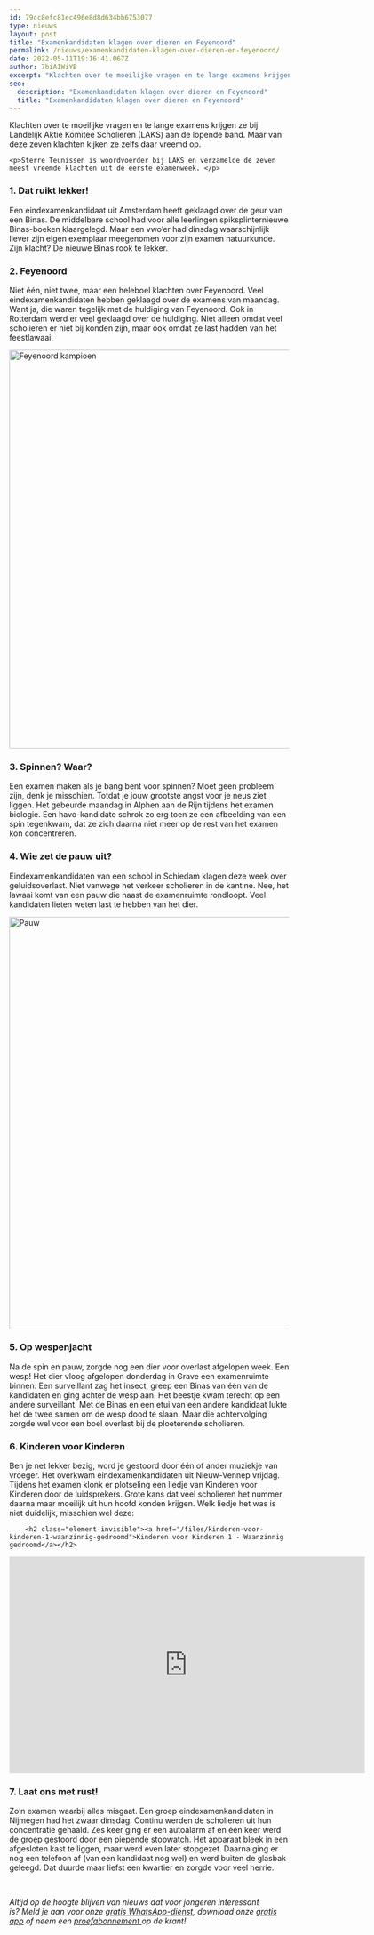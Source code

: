 ```yaml
---
id: 79cc8efc81ec496e8d8d634bb6753077
type: nieuws
layout: post
title: "Examenkandidaten klagen over dieren en Feyenoord"
permalink: /nieuws/examenkandidaten-klagen-over-dieren-en-feyenoord/
date: 2022-05-11T19:16:41.067Z
author: 7biA1WiYB
excerpt: "Klachten over te moeilijke vragen en te lange examens krijgen ze bij Landelijk Aktie Komitee Scholieren (LAKS) aan de lopende band. Maar van deze zeven klachten kijken ze zelfs daar vreemd op.  "
seo:
  description: "Examenkandidaten klagen over dieren en Feyenoord"
  title: "Examenkandidaten klagen over dieren en Feyenoord"
---
```

Klachten over te moeilijke vragen en te lange examens krijgen ze bij Landelijk Aktie Komitee Scholieren (LAKS) aan de lopende band. Maar van deze zeven klachten kijken ze zelfs daar vreemd op.  

    <p>Sterre Teunissen is woordvoerder bij LAKS en verzamelde de zeven meest vreemde klachten uit de eerste examenweek. </p>
<h3>1. Dat ruikt lekker!</h3>
<p>Een eindexamenkandidaat uit Amsterdam heeft geklaagd over de geur van een Binas. De middelbare school had voor alle leerlingen spiksplinternieuwe Binas-boeken klaargelegd. Maar een vwo’er had dinsdag waarschijnlijk liever zijn eigen exemplaar meegenomen voor zijn examen natuurkunde. Zijn klacht? De nieuwe Binas rook te lekker.</p>
<h3>2. Feyenoord</h3>
<p>Niet één, niet twee, maar een heleboel klachten over Feyenoord. Veel eindexamenkandidaten hebben geklaagd over de examens van maandag. Want ja, die waren tegelijk met de huldiging van Feyenoord. Ook in Rotterdam werd er veel geklaagd over de huldiging. Niet alleen omdat veel scholieren er niet bij konden zijn, maar ook omdat ze last hadden van het feestlawaai.</p>
<p><div class="media media-element-container media-default"><div id="file-417407" class="file file-image file-image-png">

        
  
  <div class="content">
    <img alt="Feyenoord kampioen" title="Foto: ANP" height="717" width="1135" class="media-element file-default" data-delta="1" src="https://original.sevendays.nl/sites/default/files/feyenoord%20feest.png">  </div>

  
</div>
</div>
<h3>3. Spinnen? Waar?</h3>
<p>Een examen maken als je bang bent voor spinnen? Moet geen probleem zijn, denk je misschien. Totdat je jouw grootste angst voor je neus ziet liggen. Het gebeurde maandag in Alphen aan de Rijn tijdens het examen biologie. Een havo-kandidate schrok zo erg toen ze een afbeelding van een spin tegenkwam, dat ze zich daarna niet meer op de rest van het examen kon concentreren.</p>
<h3>4. Wie zet de pauw uit?</h3>
<p>Eindexamenkandidaten van een school in Schiedam klagen deze week over geluidsoverlast. Niet vanwege het verkeer scholieren in de kantine. Nee, het lawaai komt van een pauw die naast de examenruimte rondloopt. Veel kandidaten lieten weten last te hebben van het dier.</p>
<p><div class="media media-element-container media-default"><div id="file-417410" class="file file-image file-image-png">

        
  
  <div class="content">
    <img alt="Pauw" title="Foto: Pexels" height="742" width="1137" class="media-element file-default" data-delta="1" src="https://original.sevendays.nl/sites/default/files/pauw%20pexels.png">  </div>

  
</div>
</div>
<h3>5. Op wespenjacht</h3>
<p>Na de spin en pauw, zorgde nog een dier voor overlast afgelopen week. Een wesp! Het dier vloog afgelopen donderdag in Grave een examenruimte binnen. Een surveillant zag het insect, greep een Binas van één van de kandidaten en ging achter de wesp aan. Het beestje kwam terecht op een andere surveillant. Met de Binas en een etui van een andere kandidaat lukte het de twee samen om de wesp dood te slaan. Maar die achtervolging zorgde wel voor een boel overlast bij de ploeterende scholieren.</p>
<h3>6. Kinderen voor Kinderen</h3>
<p>Ben je net lekker bezig, word je gestoord door één of ander muziekje van vroeger. Het overkwam eindexamenkandidaten uit Nieuw-Vennep vrijdag. Tijdens het examen klonk er plotseling een liedje van Kinderen voor Kinderen door de luidsprekers. Grote kans dat veel scholieren het nummer daarna maar moeilijk uit hun hoofd konden krijgen. Welk liedje het was is niet duidelijk, misschien wel deze:</p>
<p><div class="media media-element-container media-default"><div id="file-417412" class="file file-video file-video-youtube">

        <h2 class="element-invisible"><a href="/files/kinderen-voor-kinderen-1-waanzinnig-gedroomd">Kinderen voor Kinderen 1 - Waanzinnig gedroomd</a></h2>
    
  
  <div class="content">
    <div class="media-youtube-video file media-element file-default media-youtube-1">
  <iframe class="media-youtube-player" width="640" height="390" title="Kinderen voor Kinderen 1 - Waanzinnig gedroomd" src="https://www.youtube.com/embed/RSO1Dm8EdQw?wmode=opaque&controls=" name="Kinderen voor Kinderen 1 - Waanzinnig gedroomd" frameborder="0" allowfullscreen="">Video van Kinderen voor Kinderen 1 - Waanzinnig gedroomd</iframe>
</div>
  </div>

  
</div>
</div>
<h3>7. Laat ons met rust!</h3>
<p>Zo’n examen waarbij alles misgaat. Een groep eindexamenkandidaten in Nijmegen had het zwaar dinsdag. Continu werden de scholieren uit hun concentratie gehaald. Zes keer ging er een autoalarm af en één keer werd de groep gestoord door een piepende stopwatch. Het apparaat bleek in een afgesloten kast te liggen, maar werd even later stopgezet. Daarna ging er nog een telefoon af (van een kandidaat nog wel) en werd buiten de glasbak geleegd. Dat duurde maar liefst een kwartier en zorgde voor veel herrie.</p>
<p> </p>
<p><em>Altijd op de hoogte blijven van nieuws dat voor jongeren interessant is? Meld je aan voor onze <a href="https://original.sevendays.nl/whatsapp">gratis WhatsApp-dienst</a>, download onze <a href="https://original.sevendays.nl/app">gratis app</a> of neem een <a href="https://abonneren.sevendays.nl/abonneren/abonnementen/ae/artikel">proefabonnement </a>op de krant!</em></p>  
